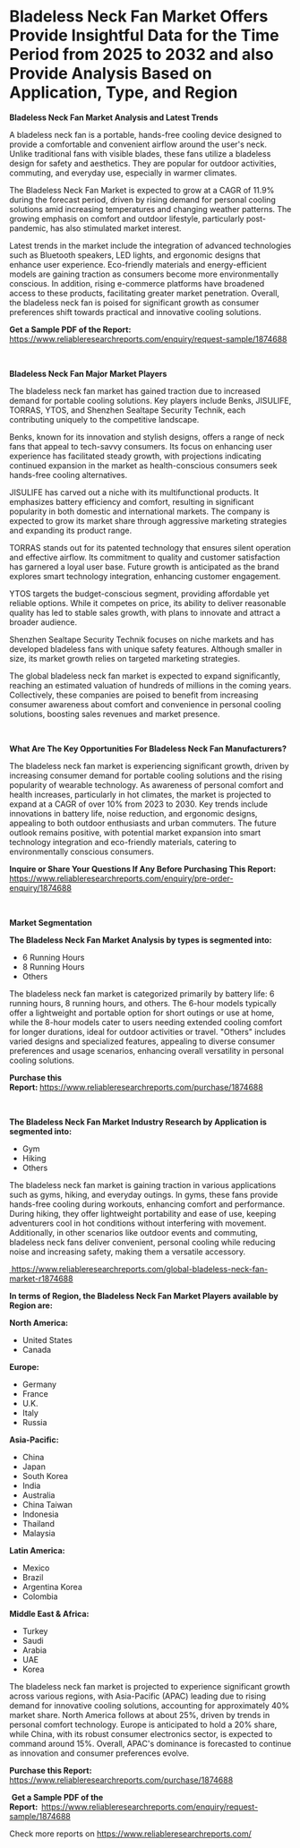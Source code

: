 <p><h1>Bladeless Neck Fan Market Offers Provide Insightful Data for the Time Period from 2025 to 2032 and also Provide Analysis Based on Application, Type, and Region</h1></p><p><strong>Bladeless Neck Fan Market Analysis and Latest Trends</strong></p>
<p><p>A bladeless neck fan is a portable, hands-free cooling device designed to provide a comfortable and convenient airflow around the user's neck. Unlike traditional fans with visible blades, these fans utilize a bladeless design for safety and aesthetics. They are popular for outdoor activities, commuting, and everyday use, especially in warmer climates.</p><p>The Bladeless Neck Fan Market is expected to grow at a CAGR of 11.9% during the forecast period, driven by rising demand for personal cooling solutions amid increasing temperatures and changing weather patterns. The growing emphasis on comfort and outdoor lifestyle, particularly post-pandemic, has also stimulated market interest. </p><p>Latest trends in the market include the integration of advanced technologies such as Bluetooth speakers, LED lights, and ergonomic designs that enhance user experience. Eco-friendly materials and energy-efficient models are gaining traction as consumers become more environmentally conscious. In addition, rising e-commerce platforms have broadened access to these products, facilitating greater market penetration. Overall, the bladeless neck fan is poised for significant growth as consumer preferences shift towards practical and innovative cooling solutions.</p></p>
<p><strong>Get a Sample PDF of the Report:&nbsp;</strong> <a href="https://www.reliableresearchreports.com/enquiry/request-sample/1874688?utm_campaign=2141&utm_medium=2&utm_source=Github&utm_content=ia&utm_term=09022025&utm_id=bladeless-neck-fan">https://www.reliableresearchreports.com/enquiry/request-sample/1874688</a></p>
<p>&nbsp;</p>
<p><strong>Bladeless Neck Fan Major Market Players</strong></p>
<p><p>The bladeless neck fan market has gained traction due to increased demand for portable cooling solutions. Key players include Benks, JISULIFE, TORRAS, YTOS, and Shenzhen Sealtape Security Technik, each contributing uniquely to the competitive landscape.</p><p>Benks, known for its innovation and stylish designs, offers a range of neck fans that appeal to tech-savvy consumers. Its focus on enhancing user experience has facilitated steady growth, with projections indicating continued expansion in the market as health-conscious consumers seek hands-free cooling alternatives.</p><p>JISULIFE has carved out a niche with its multifunctional products. It emphasizes battery efficiency and comfort, resulting in significant popularity in both domestic and international markets. The company is expected to grow its market share through aggressive marketing strategies and expanding its product range.</p><p>TORRAS stands out for its patented technology that ensures silent operation and effective airflow. Its commitment to quality and customer satisfaction has garnered a loyal user base. Future growth is anticipated as the brand explores smart technology integration, enhancing customer engagement.</p><p>YTOS targets the budget-conscious segment, providing affordable yet reliable options. While it competes on price, its ability to deliver reasonable quality has led to stable sales growth, with plans to innovate and attract a broader audience.</p><p>Shenzhen Sealtape Security Technik focuses on niche markets and has developed bladeless fans with unique safety features. Although smaller in size, its market growth relies on targeted marketing strategies.</p><p>The global bladeless neck fan market is expected to expand significantly, reaching an estimated valuation of hundreds of millions in the coming years. Collectively, these companies are poised to benefit from increasing consumer awareness about comfort and convenience in personal cooling solutions, boosting sales revenues and market presence.</p></p>
<p>&nbsp;</p>
<p><strong>What Are The Key Opportunities For Bladeless Neck Fan Manufacturers?</strong></p>
<p><p>The bladeless neck fan market is experiencing significant growth, driven by increasing consumer demand for portable cooling solutions and the rising popularity of wearable technology. As awareness of personal comfort and health increases, particularly in hot climates, the market is projected to expand at a CAGR of over 10% from 2023 to 2030. Key trends include innovations in battery life, noise reduction, and ergonomic designs, appealing to both outdoor enthusiasts and urban commuters. The future outlook remains positive, with potential market expansion into smart technology integration and eco-friendly materials, catering to environmentally conscious consumers.</p></p>
<p><strong>Inquire or Share Your Questions If Any Before Purchasing This Report:</strong> <a href="https://www.reliableresearchreports.com/enquiry/pre-order-enquiry/1874688?utm_campaign=2141&utm_medium=2&utm_source=Github&utm_content=ia&utm_term=09022025&utm_id=bladeless-neck-fan">https://www.reliableresearchreports.com/enquiry/pre-order-enquiry/1874688</a></p>
<p>&nbsp;</p>
<p><strong>Market Segmentation</strong></p>
<p><strong>The Bladeless Neck Fan Market Analysis by types is segmented into:</strong></p>
<p><ul><li>6 Running Hours</li><li>8 Running Hours</li><li>Others</li></ul></p>
<p><p>The bladeless neck fan market is categorized primarily by battery life: 6 running hours, 8 running hours, and others. The 6-hour models typically offer a lightweight and portable option for short outings or use at home, while the 8-hour models cater to users needing extended cooling comfort for longer durations, ideal for outdoor activities or travel. "Others" includes varied designs and specialized features, appealing to diverse consumer preferences and usage scenarios, enhancing overall versatility in personal cooling solutions.</p></p>
<p><strong>Purchase this Report:&nbsp;</strong><a href="https://www.reliableresearchreports.com/purchase/1874688?utm_campaign=2141&utm_medium=2&utm_source=Github&utm_content=ia&utm_term=09022025&utm_id=bladeless-neck-fan">https://www.reliableresearchreports.com/purchase/1874688</a></p>
<p>&nbsp;</p>
<p><strong>The Bladeless Neck Fan Market Industry Research by Application is segmented into:</strong></p>
<p><ul><li>Gym</li><li>Hiking</li><li>Others</li></ul></p>
<p><p>The bladeless neck fan market is gaining traction in various applications such as gyms, hiking, and everyday outings. In gyms, these fans provide hands-free cooling during workouts, enhancing comfort and performance. During hiking, they offer lightweight portability and ease of use, keeping adventurers cool in hot conditions without interfering with movement. Additionally, in other scenarios like outdoor events and commuting, bladeless neck fans deliver convenient, personal cooling while reducing noise and increasing safety, making them a versatile accessory.</p></p>
<p><a href="https://www.reliableresearchreports.com/global-bladeless-neck-fan-market-r1874688?utm_campaign=2141&utm_medium=2&utm_source=Github&utm_content=ia&utm_term=09022025&utm_id=bladeless-neck-fan">&nbsp;https://www.reliableresearchreports.com/global-bladeless-neck-fan-market-r1874688</a></p>
<p><strong>In terms of Region, the Bladeless Neck Fan Market Players available by Region are:</strong></p>
<p>
    <p> <strong> North America: </strong>
        <ul>
            <li>United States</li>
            <li>Canada</li>
        </ul>
        </p> 
    <p> <strong> Europe: </strong>
        <ul>
            <li>Germany</li>
            <li>France</li>
            <li>U.K.</li>
            <li>Italy</li>
            <li>Russia</li>
        </ul>
        </p> 
    <p> <strong> Asia-Pacific: </strong>
        <ul>
            <li>China</li>
            <li>Japan</li>
            <li>South Korea</li>
            <li>India</li>
            <li>Australia</li>
            <li>China Taiwan</li>
            <li>Indonesia</li>
            <li>Thailand</li>
            <li>Malaysia</li>
        </ul>
        </p> 
    <p> <strong> Latin America: </strong>
        <ul>
            <li>Mexico</li>
            <li>Brazil</li>
            <li>Argentina Korea</li>
            <li>Colombia</li>
        </ul>
        </p> 
    <p> <strong> Middle East & Africa: </strong>
        <ul>
            <li>Turkey</li>
            <li>Saudi</li>
            <li>Arabia</li>
            <li>UAE</li>
            <li>Korea</li>
        </ul>
    </p>
    </p>
<p><p>The bladeless neck fan market is projected to experience significant growth across various regions, with Asia-Pacific (APAC) leading due to rising demand for innovative cooling solutions, accounting for approximately 40% market share. North America follows at about 25%, driven by trends in personal comfort technology. Europe is anticipated to hold a 20% share, while China, with its robust consumer electronics sector, is expected to command around 15%. Overall, APAC's dominance is forecasted to continue as innovation and consumer preferences evolve.</p></p>
<p><strong>Purchase this Report: </strong><a href="https://www.reliableresearchreports.com/purchase/1874688?utm_campaign=2141&utm_medium=2&utm_source=Github&utm_content=ia&utm_term=09022025&utm_id=bladeless-neck-fan">https://www.reliableresearchreports.com/purchase/1874688</a></p>
<p>&nbsp;<strong>Get a Sample PDF of the Report:&nbsp;&nbsp;</strong><a href="https://www.reliableresearchreports.com/enquiry/request-sample/1874688?utm_campaign=2141&utm_medium=2&utm_source=Github&utm_content=ia&utm_term=09022025&utm_id=bladeless-neck-fan">https://www.reliableresearchreports.com/enquiry/request-sample/1874688</a></p>
<p><strong></strong></p>
<p>Check more reports on <a href="https://www.reliableresearchreports.com/?utm_campaign=2141&utm_medium=2&utm_source=Github&utm_content=ia&utm_term=09022025&utm_id=bladeless-neck-fan">https://www.reliableresearchreports.com/</a></p>